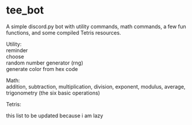 # tee_bot
A simple discord.py bot with utility commands, math commands, a few fun functions, and some compiled Tetris resources. </br>

Utility:</br>
reminder</br>
choose</br>
random number generator (rng)</br>
generate color from hex code</br>

Math:</br>
addition, subtraction, multiplication, division, exponent, modulus, average, trigonometry (the six basic operations)</br>

Tetris:</br>


this list to be updated because i am lazy</br>
